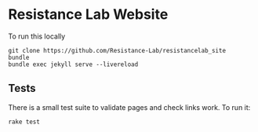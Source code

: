 # Resistance Lab Website

To run this locally

```
git clone https://github.com/Resistance-Lab/resistancelab_site
bundle
bundle exec jekyll serve --livereload
```

## Tests

There is a small test suite to validate pages and check links work. To run it:

```
rake test
```
